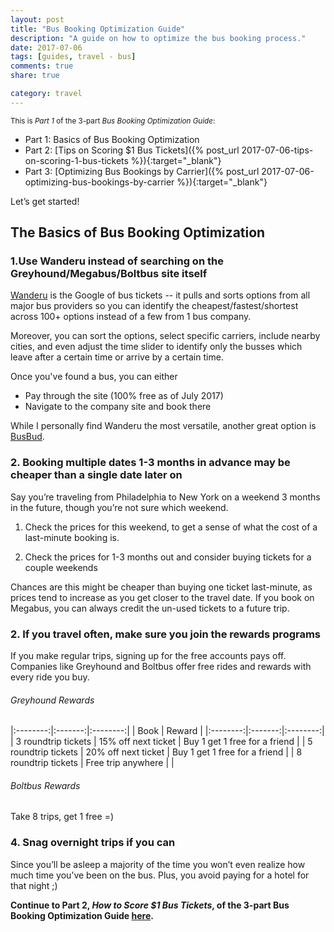 ```yaml
---
layout: post
title: "Bus Booking Optimization Guide"
description: "A guide on how to optimize the bus booking process."
date: 2017-07-06
tags: [guides, travel - bus]
comments: true
share: true

category: travel
---
```

<sub>This is _Part 1_ of the 3-part _Bus Booking Optimization Guide_: 

* Part 1: Basics of Bus Booking Optimization
* Part 2: [Tips on Scoring $1 Bus Tickets]({% post_url 2017-07-06-tips-on-scoring-1-bus-tickets %}){:target="_blank"}
* Part 3: [Optimizing Bus Bookings by Carrier]({% post_url 2017-07-06-optimizing-bus-bookings-by-carrier %}){:target="_blank"}

</sub>

Let’s get started! 

## The Basics of Bus Booking Optimization

### 1.Use Wanderu instead of searching on the Greyhound/Megabus/Boltbus site itself

[Wanderu](https://www.wanderu.com/en/) is the Google of bus tickets -- it pulls and sorts options from all major bus providers so you can identify the cheapest/fastest/shortest across 100+ options instead of a few from 1 bus company. 

Moreover, you can sort the options, select specific carriers, include nearby cities, and even adjust the time slider to identify only the busses which leave after a certain time or arrive by a certain time. 

Once you've found a bus, you can either 

* Pay through the site (100% free as of July 2017) 
* Navigate to the company site and book there


While I personally find Wanderu the most versatile, another great option is [BusBud](busbud.com). 

### 2. Booking multiple dates 1-3 months in advance may be cheaper than a single date later on

Say you’re traveling from Philadelphia to New York on a weekend 3 months in the future, though you’re not sure which weekend.

1. Check the prices for this weekend, to get a sense of what the cost of a last-minute booking is. 

2. Check the prices for 1-3 months out and consider buying tickets for a couple weekends

Chances are this might be cheaper than buying one ticket last-minute, as prices tend to increase as you get closer to the travel date. If you book on Megabus, you can always credit the un-used tickets to a future trip. 

### 2. If you travel often, make sure you join the rewards programs

If you make regular trips, signing up for the free accounts pays off. Companies like Greyhound and Boltbus offer free rides and rewards with every ride you buy. 

###### Greyhound Rewards

|:--------:|:-------:|:--------:|
| Book    | Reward    |
|:--------:|:-------:|:--------:|
| 3 roundtrip tickets   | 15% off next ticket   | Buy 1 get 1 free for a friend   |
| 5 roundtrip tickets   | 20% off next ticket   | Buy 1 get 1 free for a friend   |
| 8 roundtrip tickets   | Free trip anywhere   |    |


###### Boltbus Rewards 
Take 8 trips, get 1 free =)

### 4. Snag overnight trips if you can

Since you’ll be asleep a majority of the time you won’t even realize how much time you’ve been on the bus. Plus, you avoid paying for a hotel for that night ;) 

__Continue to Part 2, *How to Score $1 Bus Tickets*, of the 3-part Bus Booking Optimization Guide [here](https://neha-kay.github.io/2017-07-06/how-to-score-1-bus-tickets/).__
